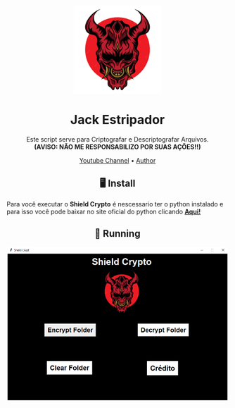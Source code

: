 


<p align="center" ><img alt="Shield" src="https://github.com/Thorzuck01/Shield-Crypto/blob/main/oni-bg.png"width=200></p>
<h1 align="center">Jack Estripador</h1>
<p align="center">

  

  <p align="center">
    Este script serve para Criptografar e Descriptografar Arquivos.<br>
   <strong>(AVISO: NÃO ME RESPONSABILIZO POR SUAS AÇÕES!!)</strong>
  </p>
</p> 




<p align="center">
  <a href="https://www.youtube.com/channel/UCtdE8vbIezT78YCBvHzRWDw" >Youtube Channel</a> •
  <a href="https://github.com/Thorzuck01">Author</a> 
</p>



<h2 align="center">🖥 Install</h2>


Para você executar o **Shield Crypto** é nescessario ter o python instalado e para isso você pode baixar no site oficial do python clicando [**Aqui!**](https://www.python.org/downloads/)


<p align="center" >
  <h2 align="center">🚀 Running</h2>
  <p align="center" ><img alt="Shield" src="https://github.com/Thorzuck01/Shield-Crypto/blob/main/run.png"width=500>

</p>



